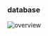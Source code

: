 ### database
![overview](http://www.plantuml.com/plantuml/proxy?cache=no&src=https://github.com/tuannm99/backend/raw/master/mindmap/assets/db.puml)
